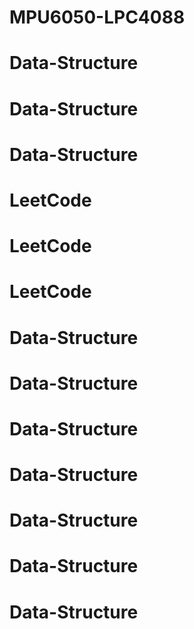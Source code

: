# MPU6050-LPC4088
# Data-Structure
# Data-Structure
# Data-Structure
# LeetCode
# LeetCode
# LeetCode
# Data-Structure
# Data-Structure
# Data-Structure
# Data-Structure
# Data-Structure
# Data-Structure
# Data-Structure
